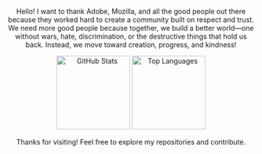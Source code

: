 <p align="center">Hello! I want to thank Adobe, Mozilla, and all the good people out there because they worked hard to create a community built on respect and trust. We need more good people because together, we build a better world—one without wars, hate, discrimination, or the destructive things that hold us back. Instead, we move toward creation, progress, and kindness!
</p>
<p align="center">
  <img height="150" src="https://github-readme-stats.vercel.app/api?username=KostasSliazas&show_icons=true&theme=dark&hide_border=true" alt="GitHub Stats"/>
  <img height="150" src="https://github-readme-stats.vercel.app/api/top-langs/?username=KostasSliazas&layout=compact&theme=dark&hide_border=true" alt="Top Languages"/>
</p>
<p align="center">Thanks for visiting! Feel free to explore my repositories and contribute.</p>

